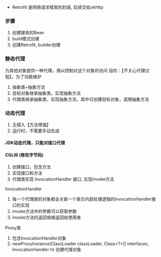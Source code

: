 * Retrofit 是网络请求框架的封装, 后续交给okhttp
### 步骤
1. 创建接收的Bean
2. build模式创建
3. 创建Retrofit, builder创建

### 静态代理
为其他对象提供一种代理，用以控制对这个对象的访问
目的：【不关心代理过程】，为了功能维护

1. 抽象类+抽象方法
2. 目标对象继承抽象类，实现抽象方法
3. 代理类继承抽象类，实现抽象方法，其中可创建目标对象，调用抽象方法


### 动态代理
1. 无侵入【方法增强】
2. 运行时，不需要手动生成

#### JDK动态代理，只能对接口代理
#### CGLIB (修改字节码)

1. 创建接口，包含方法
2. 实现接口和方法
3. 代理类实现 InvocationHandler 接口, 实现invoke方法

InvocationHandler
1. 每一个代理类的对象都会关联一个表示内部处理逻辑的InvocationHandler接口的实现
2. invoke方法中的参数可以获取参数
3. invoke方法的返回值被返回给使用者

Proxy类
1. 包含InvocationHandler对象
2. newProxyInstance(ClassLoader classLoader, Class<?>[] interfaces, InvocationHandler h) 创建代理对象
